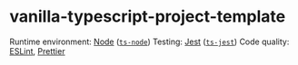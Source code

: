 # vanilla-typescript-project-template

Runtime environment: [Node](https://nodejs.org/en/) ([`ts-node`](https://www.npmjs.com/package/ts-node))
Testing: [Jest](https://jestjs.io/) ([`ts-jest`](https://www.npmjs.com/package/ts-jest))
Code quality: [ESLint](https://eslint.org/), [Prettier](https://prettier.io/)
